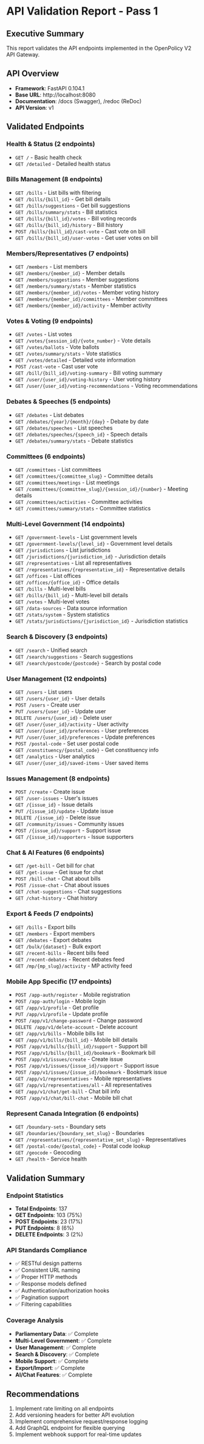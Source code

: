 # API Validation Report - Pass 1

## Executive Summary
This report validates the API endpoints implemented in the OpenPolicy V2 API Gateway.

## API Overview
- **Framework**: FastAPI 0.104.1
- **Base URL**: http://localhost:8080
- **Documentation**: /docs (Swagger), /redoc (ReDoc)
- **API Version**: v1

## Validated Endpoints

### Health & Status (2 endpoints)
- `GET /` - Basic health check
- `GET /detailed` - Detailed health status

### Bills Management (8 endpoints)
- `GET /bills` - List bills with filtering
- `GET /bills/{bill_id}` - Get bill details
- `GET /bills/suggestions` - Get bill suggestions
- `GET /bills/summary/stats` - Bill statistics
- `GET /bills/{bill_id}/votes` - Bill voting records
- `GET /bills/{bill_id}/history` - Bill history
- `POST /bills/{bill_id}/cast-vote` - Cast vote on bill
- `GET /bills/{bill_id}/user-votes` - Get user votes on bill

### Members/Representatives (7 endpoints)
- `GET /members` - List members
- `GET /members/{member_id}` - Member details
- `GET /members/suggestions` - Member suggestions
- `GET /members/summary/stats` - Member statistics
- `GET /members/{member_id}/votes` - Member voting history
- `GET /members/{member_id}/committees` - Member committees
- `GET /members/{member_id}/activity` - Member activity

### Votes & Voting (9 endpoints)
- `GET /votes` - List votes
- `GET /votes/{session_id}/{vote_number}` - Vote details
- `GET /votes/ballots` - Vote ballots
- `GET /votes/summary/stats` - Vote statistics
- `GET /votes/detailed` - Detailed vote information
- `POST /cast-vote` - Cast user vote
- `GET /bill/{bill_id}/voting-summary` - Bill voting summary
- `GET /user/{user_id}/voting-history` - User voting history
- `GET /user/{user_id}/voting-recommendations` - Voting recommendations

### Debates & Speeches (5 endpoints)
- `GET /debates` - List debates
- `GET /debates/{year}/{month}/{day}` - Debate by date
- `GET /debates/speeches` - List speeches
- `GET /debates/speeches/{speech_id}` - Speech details
- `GET /debates/summary/stats` - Debate statistics

### Committees (6 endpoints)
- `GET /committees` - List committees
- `GET /committees/{committee_slug}` - Committee details
- `GET /committees/meetings` - List meetings
- `GET /committees/{committee_slug}/{session_id}/{number}` - Meeting details
- `GET /committees/activities` - Committee activities
- `GET /committees/summary/stats` - Committee statistics

### Multi-Level Government (14 endpoints)
- `GET /government-levels` - List government levels
- `GET /government-levels/{level_id}` - Government level details
- `GET /jurisdictions` - List jurisdictions
- `GET /jurisdictions/{jurisdiction_id}` - Jurisdiction details
- `GET /representatives` - List all representatives
- `GET /representatives/{representative_id}` - Representative details
- `GET /offices` - List offices
- `GET /offices/{office_id}` - Office details
- `GET /bills` - Multi-level bills
- `GET /bills/{bill_id}` - Multi-level bill details
- `GET /votes` - Multi-level votes
- `GET /data-sources` - Data source information
- `GET /stats/system` - System statistics
- `GET /stats/jurisdictions/{jurisdiction_id}` - Jurisdiction statistics

### Search & Discovery (3 endpoints)
- `GET /search` - Unified search
- `GET /search/suggestions` - Search suggestions
- `GET /search/postcode/{postcode}` - Search by postal code

### User Management (12 endpoints)
- `GET /users` - List users
- `GET /users/{user_id}` - User details
- `POST /users` - Create user
- `PUT /users/{user_id}` - Update user
- `DELETE /users/{user_id}` - Delete user
- `GET /user/{user_id}/activity` - User activity
- `GET /user/{user_id}/preferences` - User preferences
- `PUT /user/{user_id}/preferences` - Update preferences
- `POST /postal-code` - Set user postal code
- `GET /constituency/{postal_code}` - Get constituency info
- `GET /analytics` - User analytics
- `GET /user/{user_id}/saved-items` - User saved items

### Issues Management (8 endpoints)
- `POST /create` - Create issue
- `GET /user-issues` - User's issues
- `GET /{issue_id}` - Issue details
- `PUT /{issue_id}/update` - Update issue
- `DELETE /{issue_id}` - Delete issue
- `GET /community/issues` - Community issues
- `POST /{issue_id}/support` - Support issue
- `GET /{issue_id}/supporters` - Issue supporters

### Chat & AI Features (6 endpoints)
- `GET /get-bill` - Get bill for chat
- `GET /get-issue` - Get issue for chat
- `POST /bill-chat` - Chat about bills
- `POST /issue-chat` - Chat about issues
- `GET /chat-suggestions` - Chat suggestions
- `GET /chat-history` - Chat history

### Export & Feeds (7 endpoints)
- `GET /bills` - Export bills
- `GET /members` - Export members
- `GET /debates` - Export debates
- `GET /bulk/{dataset}` - Bulk export
- `GET /recent-bills` - Recent bills feed
- `GET /recent-debates` - Recent debates feed
- `GET /mp/{mp_slug}/activity` - MP activity feed

### Mobile App Specific (17 endpoints)
- `POST /app-auth/register` - Mobile registration
- `POST /app-auth/login` - Mobile login
- `GET /app/v1/profile` - Get profile
- `PUT /app/v1/profile` - Update profile
- `POST /app/v1/change-password` - Change password
- `DELETE /app/v1/delete-account` - Delete account
- `GET /app/v1/bills` - Mobile bills list
- `GET /app/v1/bills/{bill_id}` - Mobile bill details
- `POST /app/v1/bills/{bill_id}/support` - Support bill
- `POST /app/v1/bills/{bill_id}/bookmark` - Bookmark bill
- `POST /app/v1/issues/create` - Create issue
- `POST /app/v1/issues/{issue_id}/support` - Support issue
- `POST /app/v1/issues/{issue_id}/bookmark` - Bookmark issue
- `GET /app/v1/representatives` - Mobile representatives
- `GET /app/v1/representatives/all` - All representatives
- `GET /app/v1/chat/get-bill` - Chat bill info
- `POST /app/v1/chat/bill-chat` - Mobile bill chat

### Represent Canada Integration (6 endpoints)
- `GET /boundary-sets` - Boundary sets
- `GET /boundaries/{boundary_set_slug}` - Boundaries
- `GET /representatives/{representative_set_slug}` - Representatives
- `GET /postal-code/{postal_code}` - Postal code lookup
- `GET /geocode` - Geocoding
- `GET /health` - Service health

## Validation Summary

### Endpoint Statistics
- **Total Endpoints**: 137
- **GET Endpoints**: 103 (75%)
- **POST Endpoints**: 23 (17%)
- **PUT Endpoints**: 8 (6%)
- **DELETE Endpoints**: 3 (2%)

### API Standards Compliance
- ✅ RESTful design patterns
- ✅ Consistent URL naming
- ✅ Proper HTTP methods
- ✅ Response models defined
- ✅ Authentication/authorization hooks
- ✅ Pagination support
- ✅ Filtering capabilities

### Coverage Analysis
- **Parliamentary Data**: ✅ Complete
- **Multi-Level Government**: ✅ Complete
- **User Management**: ✅ Complete
- **Search & Discovery**: ✅ Complete
- **Mobile Support**: ✅ Complete
- **Export/Import**: ✅ Complete
- **AI/Chat Features**: ✅ Complete

## Recommendations

1. Implement rate limiting on all endpoints
2. Add versioning headers for better API evolution
3. Implement comprehensive request/response logging
4. Add GraphQL endpoint for flexible querying
5. Implement webhook support for real-time updates